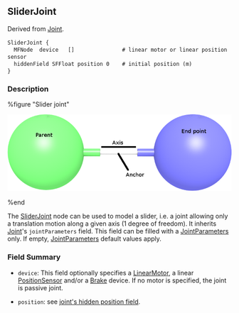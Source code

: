 ## SliderJoint

Derived from [Joint](joint.md).

```
SliderJoint {
  MFNode  device   []               # linear motor or linear position sensor
  hiddenField SFFloat position 0    # initial position (m)
}
```

### Description

%figure "Slider joint"

![sliderJoint.png](images/sliderJoint.png)

%end

The [SliderJoint](#sliderjoint) node can be used to model a slider, i.e. a joint
allowing only a translation motion along a given axis (1 degree of freedom). It
inherits [Joint](joint.md)'s `jointParameters` field. This field can be filled
with a [JointParameters](jointparameters.md) only. If empty,
[JointParameters](jointparameters.md) default values apply.

### Field Summary

- `device`: This field optionally specifies a [LinearMotor](linearmotor.md), a
linear [PositionSensor](positionsensor.md) and/or a [Brake](brake.md) device. If
no motor is specified, the joint is passive joint.

- `position`: see [joint's hidden position
field](joint.md#joint-s-hidden-position-fields).
